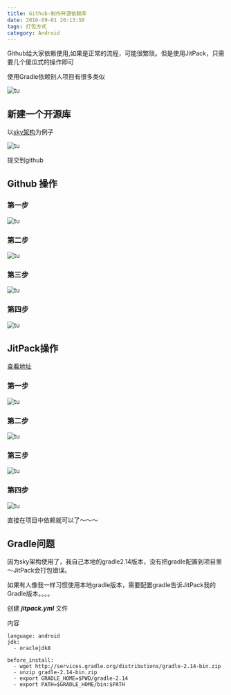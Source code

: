 ```yaml
---
title: Github-制作开源依赖库
date: 2016-09-01 20:13:50
tags: 打包方式
category: Android
---
```


Github给大家依赖使用,如果是正常的流程，可能很繁琐。但是使用JitPack，只需要几个傻瓜式的操作即可

使用Gradle依赖别人项目有很多类似

![tu](https://skyJinc.github.io/images/github制作依赖/1.png)

<!-- more -->
## 新建一个开源库

以[sky架构](https://github.com/skyJinc/sky)为例子

![tu](https://skyJinc.github.io/images/github制作依赖/2.png)

提交到github

## Github 操作
### 第一步
![tu](https://skyJinc.github.io/images/github制作依赖/3.png)
### 第二步
![tu](https://skyJinc.github.io/images/github制作依赖/4.png)
### 第三步
![tu](https://skyJinc.github.io/images/github制作依赖/5.png)
### 第四步
![tu](https://skyJinc.github.io/images/github制作依赖/6.png)

## JitPack操作
[查看地址](https://jitpack.io/)
### 第一步
![tu](https://skyJinc.github.io/images/github制作依赖/7.png)
### 第二步
![tu](https://skyJinc.github.io/images/github制作依赖/8.png)
### 第三步
![tu](https://skyJinc.github.io/images/github制作依赖/9.png)
### 第四步
![tu](https://skyJinc.github.io/images/github制作依赖/10.png)


直接在项目中依赖就可以了～～～

## Gradle问题

因为sky架构使用了，我自己本地的gradle2.14版本，没有把gradle配置到项目里～JitPack会打包错误。

如果有人像我一样习惯使用本地gradle版本，需要配置gradle告诉JitPack我的Gradle版本。。。。

创建 ***jitpack.yml*** 文件

内容

	language: android
	jdk:
	  - oraclejdk8
	
	before_install:
	  - wget http://services.gradle.org/distributions/gradle-2.14-bin.zip
	  - unzip gradle-2.14-bin.zip
	  - export GRADLE_HOME=$PWD/gradle-2.14
	  - export PATH=$GRADLE_HOME/bin:$PATH

